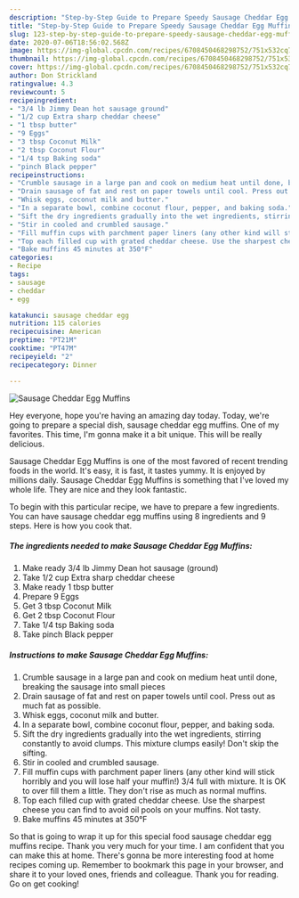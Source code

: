 ```yaml
---
description: "Step-by-Step Guide to Prepare Speedy Sausage Cheddar Egg Muffins"
title: "Step-by-Step Guide to Prepare Speedy Sausage Cheddar Egg Muffins"
slug: 123-step-by-step-guide-to-prepare-speedy-sausage-cheddar-egg-muffins
date: 2020-07-06T18:56:02.568Z
image: https://img-global.cpcdn.com/recipes/6708450468298752/751x532cq70/sausage-cheddar-egg-muffins-recipe-main-photo.jpg
thumbnail: https://img-global.cpcdn.com/recipes/6708450468298752/751x532cq70/sausage-cheddar-egg-muffins-recipe-main-photo.jpg
cover: https://img-global.cpcdn.com/recipes/6708450468298752/751x532cq70/sausage-cheddar-egg-muffins-recipe-main-photo.jpg
author: Don Strickland
ratingvalue: 4.3
reviewcount: 5
recipeingredient:
- "3/4 lb Jimmy Dean hot sausage ground"
- "1/2 cup Extra sharp cheddar cheese"
- "1 tbsp butter"
- "9 Eggs"
- "3 tbsp Coconut Milk"
- "2 tbsp Coconut Flour"
- "1/4 tsp Baking soda"
- "pinch Black pepper"
recipeinstructions:
- "Crumble sausage in a large pan and cook on medium heat until done, breaking the sausage into small pieces"
- "Drain sausage of fat and rest on paper towels until cool. Press out as much fat as possible."
- "Whisk eggs, coconut milk and butter."
- "In a separate bowl, combine coconut flour, pepper, and baking soda."
- "Sift the dry ingredients gradually into the wet ingredients, stirring constantly to avoid clumps. This mixture clumps easily! Don&#39;t skip the sifting."
- "Stir in cooled and crumbled sausage."
- "Fill muffin cups with parchment paper liners (any other kind will stick horribly and you will lose half your muffin!) 3/4 full with mixture. It is OK to over fill them a little. They don&#39;t rise as much as normal muffins."
- "Top each filled cup with grated cheddar cheese. Use the sharpest cheese you can find to avoid oil pools on your muffins. Not tasty."
- "Bake muffins 45 minutes at 350°F"
categories:
- Recipe
tags:
- sausage
- cheddar
- egg

katakunci: sausage cheddar egg 
nutrition: 115 calories
recipecuisine: American
preptime: "PT21M"
cooktime: "PT47M"
recipeyield: "2"
recipecategory: Dinner

---
```



![Sausage Cheddar Egg Muffins](https://img-global.cpcdn.com/recipes/6708450468298752/751x532cq70/sausage-cheddar-egg-muffins-recipe-main-photo.jpg)

Hey everyone, hope you're having an amazing day today. Today, we're going to prepare a special dish, sausage cheddar egg muffins. One of my favorites. This time, I'm gonna make it a bit unique. This will be really delicious.

Sausage Cheddar Egg Muffins is one of the most favored of recent trending foods in the world. It's easy, it is fast, it tastes yummy. It is enjoyed by millions daily. Sausage Cheddar Egg Muffins is something that I've loved my whole life. They are nice and they look fantastic.




To begin with this particular recipe, we have to prepare a few ingredients. You can have sausage cheddar egg muffins using 8 ingredients and 9 steps. Here is how you cook that.

##### The ingredients needed to make Sausage Cheddar Egg Muffins:

1. Make ready 3/4 lb Jimmy Dean hot sausage (ground)
1. Take 1/2 cup Extra sharp cheddar cheese
1. Make ready 1 tbsp butter
1. Prepare 9 Eggs
1. Get 3 tbsp Coconut Milk
1. Get 2 tbsp Coconut Flour
1. Take 1/4 tsp Baking soda
1. Take pinch Black pepper




##### Instructions to make Sausage Cheddar Egg Muffins:

1. Crumble sausage in a large pan and cook on medium heat until done, breaking the sausage into small pieces
1. Drain sausage of fat and rest on paper towels until cool. Press out as much fat as possible.
1. Whisk eggs, coconut milk and butter.
1. In a separate bowl, combine coconut flour, pepper, and baking soda.
1. Sift the dry ingredients gradually into the wet ingredients, stirring constantly to avoid clumps. This mixture clumps easily! Don&#39;t skip the sifting.
1. Stir in cooled and crumbled sausage.
1. Fill muffin cups with parchment paper liners (any other kind will stick horribly and you will lose half your muffin!) 3/4 full with mixture. It is OK to over fill them a little. They don&#39;t rise as much as normal muffins.
1. Top each filled cup with grated cheddar cheese. Use the sharpest cheese you can find to avoid oil pools on your muffins. Not tasty.
1. Bake muffins 45 minutes at 350°F




So that is going to wrap it up for this special food sausage cheddar egg muffins recipe. Thank you very much for your time. I am confident that you can make this at home. There's gonna be more interesting food at home recipes coming up. Remember to bookmark this page in your browser, and share it to your loved ones, friends and colleague. Thank you for reading. Go on get cooking!
